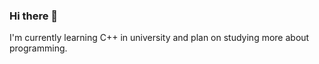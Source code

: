 ### Hi there 👋

I'm currently learning C++ in university and plan on studying more about programming.
